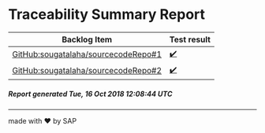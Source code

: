 # Traceability Summary Report
  
  
Backlog Item | Test result 
------------ | ----------- 
[GitHub:sougatalaha/sourcecodeRepo#1](https://github.com/sougatalaha/sourcecodeRepo/issues/1) | [:heavy_check_mark:](https://github.com/sougatalaha/traceabilityRepo/tree/master/GitHub/sougatalaha/sourcecodeRepo/1)  
[GitHub:sougatalaha/sourcecodeRepo#2](https://github.com/sougatalaha/sourcecodeRepo/issues/2) | [:heavy_check_mark:](https://github.com/sougatalaha/traceabilityRepo/tree/master/GitHub/sougatalaha/sourcecodeRepo/2)  
  
  
##### _Report generated Tue, 16 Oct 2018 12:08:44 UTC_  
-----
made with &#10084; by SAP